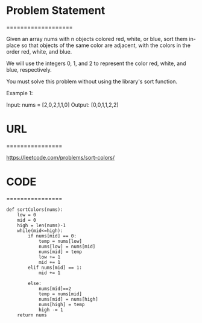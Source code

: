 

# Problem Statement
===================

Given an array nums with n objects colored red, white, or blue, sort them in-place so that objects of the same color are adjacent, with the colors in the order red, white, and blue.

We will use the integers 0, 1, and 2 to represent the color red, white, and blue, respectively.

You must solve this problem without using the library's sort function.

 

Example 1:

Input: nums = [2,0,2,1,1,0]
Output: [0,0,1,1,2,2]

# URL
================

https://leetcode.com/problems/sort-colors/
# CODE
================

```
def sortColors(nums):
    low = 0
    mid = 0
    high = len(nums)-1
    while(mid<=high):
        if nums[mid] == 0:
            temp = nums[low]
            nums[low] = nums[mid]
            nums[mid] = temp
            low += 1
            mid += 1
        elif nums[mid] == 1:
            mid += 1
            
        else:
            nums[mid]==2
            temp = nums[mid]
            nums[mid] = nums[high]
            nums[high] = temp
            high -= 1
    return nums
```